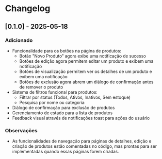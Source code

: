 
# Changelog

## [0.1.0] - 2025-05-18
### Adicionado
- Funcionalidade para os botões na página de produtos:
  - Botão "Novo Produto" agora exibe uma notificação de sucesso
  - Botões de edição agora permitem editar um produto e exibem uma notificação
  - Botões de visualização permitem ver os detalhes de um produto e exibem uma notificação
  - Botões de exclusão agora abrem um diálogo de confirmação antes de remover o produto
- Sistema de filtros funcional para produtos:
  - Filtrar por status (Todos, Ativos, Inativos, Sem estoque)
  - Pesquisa por nome ou categoria
- Diálogo de confirmação para exclusão de produtos
- Gerenciamento de estado para a lista de produtos
- Feedback visual através de notificações toast para ações do usuário

### Observações
- As funcionalidades de navegação para páginas de detalhes, edição e criação de produtos estão 
  comentadas no código, mas prontas para ser implementadas quando essas páginas forem criadas.
